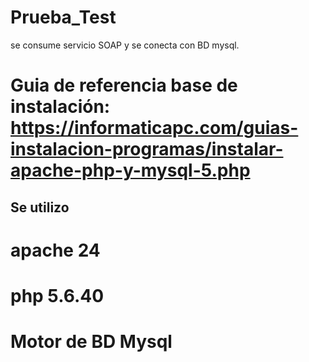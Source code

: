 # Prueba_Test
se consume servicio SOAP y se conecta con BD mysql.
# Guia de referencia base de instalación: https://informaticapc.com/guias-instalacion-programas/instalar-apache-php-y-mysql-5.php
## Se utilizo
# apache 24
# php 5.6.40
# Motor de BD Mysql
